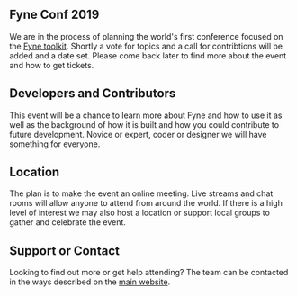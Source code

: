 ## Fyne Conf 2019

We are in the process of planning the world's first conference focused on the [Fyne toolkit](https://github.com/fyne-io/fyne).
Shortly a vote for topics and a call for contribtions will be added and a date set.
Please come back later to find more about the event and how to get tickets.

## Developers and Contributors

This event will be a chance to learn more about Fyne and how to use it as well as the background of how it is built and how you could contribute to future development.
Novice or expert, coder or designer we will have something for everyone.

## Location

The plan is to make the event an online meeting. Live streams and chat rooms will allow anyone to attend from around the world.
If there is a high level of interest we may also host a location or support local groups to gather and celebrate the event.

## Support or Contact

Looking to find out more or get help attending? The team can be contacted in the ways described on the [main website](https://fyne.io/#contact).
